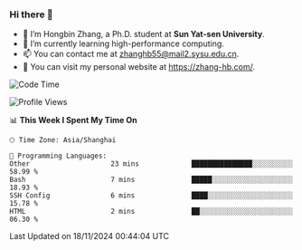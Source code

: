 ### Hi there 👋

- 🔭 I’m Hongbin Zhang, a Ph.D. student at **Sun Yat-sen University**.
- 🌱 I’m currently learning high-performance computing.
- 📫 You can contact me at zhanghb55@mail2.sysu.edu.cn.
- 👀 You can visit my personal website at https://zhang-hb.com/.

<!--START_SECTION:waka-->
![Code Time](http://img.shields.io/badge/Code%20Time-350%20hrs%2050%20mins-blue)

![Profile Views](http://img.shields.io/badge/Profile%20Views-0-blue)

📊 **This Week I Spent My Time On** 

```text
🕑︎ Time Zone: Asia/Shanghai

💬 Programming Languages: 
Other                    23 mins             ███████████████░░░░░░░░░░   58.99 % 
Bash                     7 mins              █████░░░░░░░░░░░░░░░░░░░░   18.93 % 
SSH Config               6 mins              ████░░░░░░░░░░░░░░░░░░░░░   15.78 % 
HTML                     2 mins              ██░░░░░░░░░░░░░░░░░░░░░░░   06.30 % 
```


 Last Updated on 18/11/2024 00:44:04 UTC
<!--END_SECTION:waka-->
